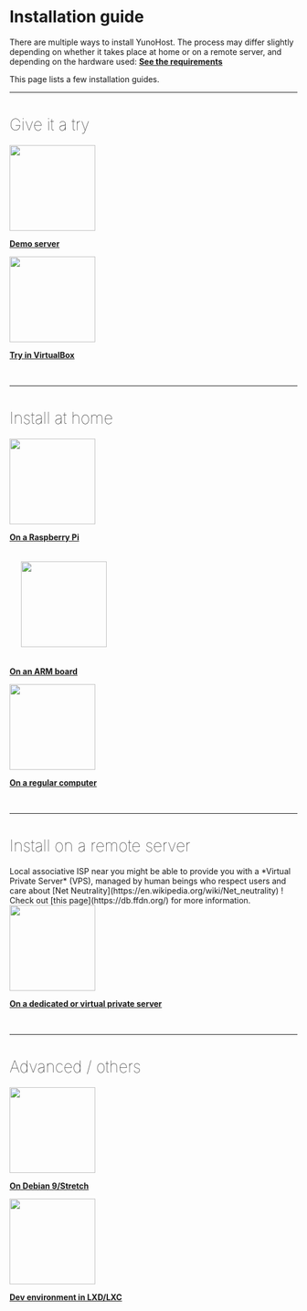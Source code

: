# Installation guide

There are multiple ways to install YunoHost. The process may differ slightly depending on whether it takes place at home or on a remote server, and depending on the hardware used: **[See the requirements](/hardware)**

This page lists a few installation guides.

---

<h1 style="font-weight: 100">Give it a try</h1>

<div class="row">

<div class="col col-md-3 text-center">
<a href="/try"><img height=150 src="/images/logo.png" style="vertical-align:bottom"><b><p>Demo server</p></b></a>
</div>

<div class="col col-md-3 text-center">
<a href="/install_on_virtualbox"><img src="/images/virtualbox.png" height=150 style="vertical-align:bottom"><b><p>Try in VirtualBox</p></b></a>
</div>

</div>




</div>

<br>

---

<h1 style="font-weight: 100">Install at home</h1>

<div class="row">

<div class="col col-md-3 text-center">
<a href="/install_on_raspberry"><img src="/images/raspberrypi.jpg" height=150 style="vertical-align:bottom"><b><p>On a Raspberry Pi</p></b></a>
</div>

<div class="col col-md-3 text-center">
<a href="/install_on_arm_board"><img src="/images/olinuxino.jpg" height=150 style="vertical-align:bottom; padding:20px"><b><p>On an ARM board</p></b></a>
</div>

<div class="col col-md-3 text-center">
<a href="/install_iso"><img src="/images/computer.png" height=150 style="vertical-align:bottom"><b><p>On a regular computer</p></b></a>
</div>

</div>

<br>


---

<h1 style="font-weight: 100">Install on a remote server</h1>

<div class="alert alert-info" markdown="1">
<span class="glyphicon glyphicon-heart"></span> Local associative ISP near you might be able to provide you with a *Virtual Private Server* (VPS), managed by human beings who respect users and care about [Net Neutrality](https://en.wikipedia.org/wiki/Net_neutrality) ! Check out [this page](https://db.ffdn.org/) for more information.
</div>

<div class="row">

<div class="block-center text-center">
<a href="/install_on_vps"><img src="/images/vps.png" height=150 style="vertical-align:bottom; text-align:center"><b><p>On a dedicated or virtual private server</p></b></a>
</div>

</div>

<br>

---

<h1 style="font-weight: 100">Advanced / others</h1>

<div class="row">

<div class="col col-md-3 text-center">
<a href="/install_on_debian"><img height=150 src="/images/debian-logo.png" style="vertical-align:bottom">
<b><p>On Debian 9/Stretch</p></b></a>
</div>

<div class="col col-md-3 text-center">
<a href="/dev"><img src="/images/lxc.png" height=150 style="vertical-align:bottom"><b><p>Dev environment in LXD/LXC</p></b></a>
</div>

</div>
